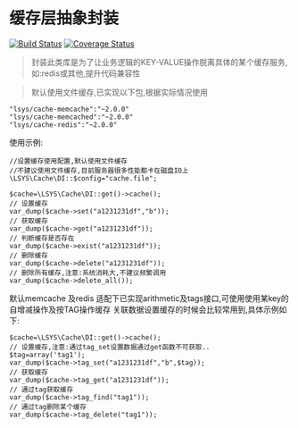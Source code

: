 缓存层抽象封装
===

[![Build Status](https://travis-ci.com/php-lsys/cache.svg?branch=master)](https://travis-ci.com/php-lsys/cache)
[![Coverage Status](https://coveralls.io/repos/github/php-lsys/cache/badge.svg?branch=master)](https://coveralls.io/github/php-lsys/cache?branch=master)

> 封装此类库是为了让业务逻辑的KEY-VALUE操作脱离具体的某个缓存服务,如:redis或其他,提升代码兼容性

> 默认使用文件缓存,已实现以下包,根据实际情况使用

	"lsys/cache-memcache":"~2.0.0"
	"lsys/cache-memcached":"~2.0.0"
	"lsys/cache-redis":"~2.0.0"

使用示例:
```
//设置缓存使用配置,默认使用文件缓存
//不建议使用文件缓存,目前服务器很多性能都卡在磁盘IO上
\LSYS\Cache\DI::$config="cache.file";
```

```
$cache=\LSYS\Cache\DI::get()->cache();
// 设置缓存
var_dump($cache->set("a1231231df","b"));
// 获取缓存
var_dump($cache->get("a1231231df"));
// 判断缓存是否存在
var_dump($cache->exist("a1231231df"));
// 删除缓存
var_dump($cache->delete("a1231231df"));
// 删除所有缓存,注意:系统消耗大,不建议频繁调用
var_dump($cache->delete_all());
```

默认memcache 及redis 适配下已实现arithmetic及tags接口,可使用使用某key的自增减操作及按TAG操作缓存
关联数据设置缓存的时候会比较常用到,具体示例如下:
```
$cache=\LSYS\Cache\DI::get()->cache();
// 设置缓存,注意:通过tag_set设置数据通过get函数不可获取..
$tag=array('tag1');
var_dump($cache->tag_set("a1231231df","b",$tag));
// 获取缓存
var_dump($cache->tag_get("a1231231df"));
// 通过tag获取缓存
var_dump($cache->tag_find("tag1"));
// 通过tag删除某个缓存
var_dump($cache->tag_delete("tag1"));
```
